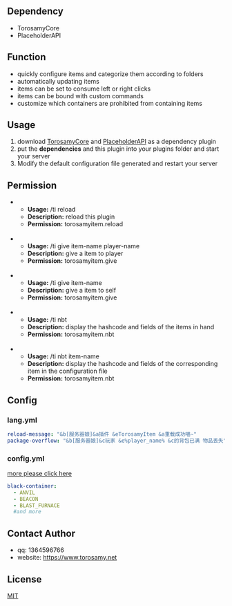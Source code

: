## Dependency
- TorosamyCore
- PlaceholderAPI
## Function
- quickly configure items and categorize them according to folders
- automatically updating items
- items can be set to consume left or right clicks
- items can be bound with custom commands
- customize which containers are prohibited from containing items
## Usage
1. download [TorosamyCore](https://github.com/ToroSamy/TorosamyCore) and [PlaceholderAPI](https://www.spigotmc.org/resources/placeholderapi.6245/) as a dependency plugin
2. put the **dependencies** and this plugin into your plugins folder and start your server
3. Modify the default configuration file generated and restart your server
## Permission
- - **Usage:** /ti reload
  - **Description:** reload this plugin
  - **Permission:** torosamyitem.reload
  <br>
- - **Usage:** /ti give item-name player-name
  - **Description:** give a item to player
  - **Permission:** torosamyitem.give
  <br>
- - **Usage:** /ti give item-name
  - **Description:** give a item to self
  - **Permission:** torosamyitem.give
  <br>
- - **Usage:** /ti nbt
  - **Description:** display the hashcode and fields of the items in hand
  - **Permission:** torosamyitem.nbt
  <br>
- - **Usage:** /ti nbt item-name
  - **Description:** display the hashcode and fields of the corresponding item in the configuration file
  - **Permission:** torosamyitem.nbt
## Config
### lang.yml
```yml
reload-message: "&b[服务器娘]&a插件 &eTorosamyItem &a重载成功喵~"
package-overflow: "&b[服务器娘]&c玩家 &e%player_name% &c的背包已满 物品丢失"
```
### config.yml
[more please click here](https://bukkit.windit.net/javadoc/org/bukkit/event/inventory/InventoryType.html)
```yml
black-container:
  - ANVIL
  - BEACON
  - BLAST_FURNACE
  #and more
```


## Contact Author
- qq: 1364596766
- website: https://www.torosamy.net

## License

[MIT](./LICENSE)
